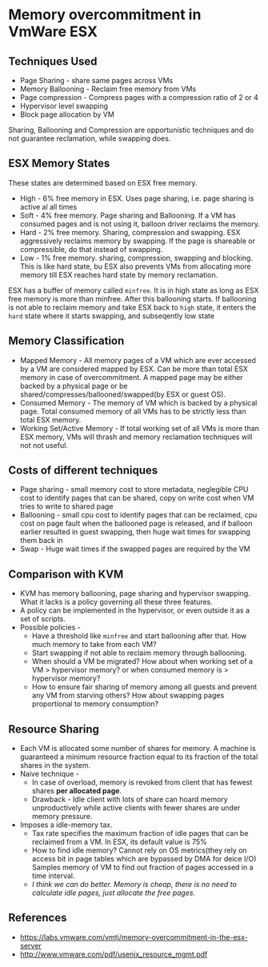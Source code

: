 # Memory overcommitment in VmWare ESX

## Techniques Used

* Page Sharing - share same pages across VMs
* Memory Ballooning - Reclaim free memory from VMs
* Page compression - Compress pages with a compression ratio of 2 or 4
* Hypervisor level swapping
* Block page allocation by VM

Sharing, Ballooning and Compression are opportunistic techniques and do not guarantee reclamation, while swapping does.

## ESX Memory States

These states are determined based on ESX free memory.

* High - 6% free memory in ESX. Uses page sharing, i.e. page sharing is active al all times
* Soft - 4% free memory. Page sharing and Ballooning. If a VM has consumed pages and is not using it, balloon driver reclaims the memory.
* Hard - 2% free memory. Sharing, compression and swapping. ESX aggressively reclaims memory by swapping. If the page is shareable or compressible, do that instead of swapping.
* Low - 1% free memory. sharing, compression, swapping and blocking. This is like hard state, bu ESX also prevents VMs from allocating more memory till ESX reaches hard state by memory reclamation.

ESX has a buffer of memory called `minfree`. It is in high state as long as ESX free memory is more than minfree. After this ballooning starts. If ballooning is not able to reclaim memory and take ESX back to `high` state, it enters the `hard` state where it starts swapping, and subseqently low state

## Memory Classification

* Mapped Memory - All memory pages of a VM which are ever accessed by a VM are considered mapped by ESX. Can be more than total ESX memory in case of overcommitment. A mapped page may be either backed by a physical page or be shared/compresses/ballooned/swapped(by ESX or guest OS).
* Consumed Memory - The memory of VM which is backed by a physical page. Total consumed memory of all VMs has to be strictly less than total ESX memory.
* Working Set/Active Memory - If total working set of all VMs is more than ESX memory, VMs will thrash and memory reclamation techniques will not not useful.

## Costs of different techniques

* Page sharing - small memory cost to store metadata, neglegible CPU cost to identify pages that can be shared, copy on write cost when VM tries to write to shared page
* Ballooning - small cpu cost to identify pages that can be reclaimed, cpu cost on page fault when the ballooned page is released, and if balloon earlier resulted in guest swapping, then huge wait times for swapping them back in
* Swap - Huge wait times if the swapped pages are required by the VM


## Comparison with KVM

* KVM has memory ballooning, page sharing and hypervisor swapping. What it lacks is a policy governing all these three features.
* A policy can be implemented in the hypervisor, or even outside it as a set of scripts.
* Possible policies -
  * Have a threshold like `minfree` and start ballooning after that. How much memory to take from each VM?
  * Start swapping if not able to reclaim memory through ballooning.
  * When should a VM be migrated? How about when working set of a VM > hypervisor memory? or when consumed memory is > hypervisor memory?
  * How to ensure fair sharing of memory among all guests and prevent any VM from starving others? How about swapping pages proportional to memory consumption?

## Resource Sharing

* Each VM is allocated some number of shares for memory. A machine is guaranteed a minimum resource fraction equal to its fraction of the total shares in the system.
* Naive technique -
  * In case of overload, memory is revoked from client that has fewest shares **per allocated page**.
  * Drawback - Idle client with lots of share can hoard memory unproductively while active clients with fewer shares are under memory pressure.
* Imposes a idle-memory tax.
  * Tax rate specifies the maximum fraction of idle pages that can be reclaimed from a VM. In ESX, its default value is 75%
  * How to find idle memory? Cannot rely on OS metrics(they rely on access bit in page tables which are bypassed by DMA for deice I/O) Samples memory of VM to find out fraction of pages accessed in a time interval.
  * *I think we can do better. Memory is cheap, there is no need to calculate idle pages, just allocate the free pages.*

## References

* https://labs.vmware.com/vmtj/memory-overcommitment-in-the-esx-server
* http://www.vmware.com/pdf/usenix_resource_mgmt.pdf
